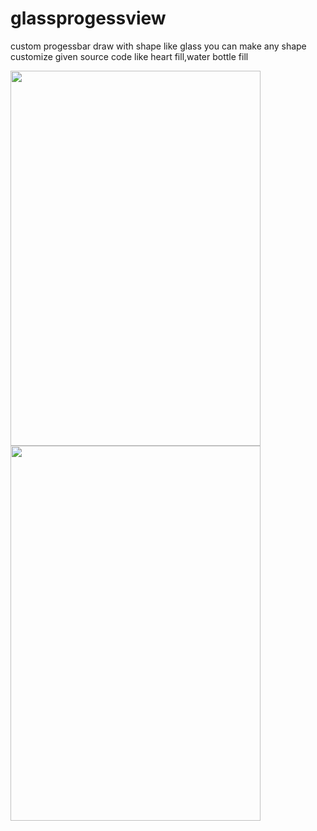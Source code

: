 # glassprogessview
custom progessbar draw with shape like glass
you can make any shape customize given source code like heart fill,water bottle fill

<img src="https://user-images.githubusercontent.com/20221469/56943247-3ef58b80-6b3c-11e9-9a4e-418a357ce986.png" align="left" height="600" width="400" >
<img src="https://user-images.githubusercontent.com/20221469/56944481-2c318580-6b41-11e9-9c61-62e93d9be54d.gif" align="left" height="600" width="400" >

